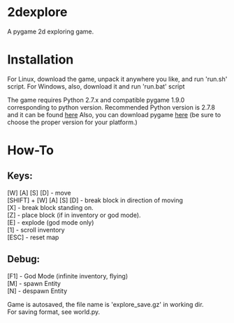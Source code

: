 2dexplore
=========

A pygame 2d exploring game.

Installation
============

For Linux, download the game, unpack it anywhere you like, and run 'run.sh' script.
For Windows, also, download it and run 'run.bat' script

The game requires Python 2.7.x and compatible pygame 1.9.0 corresponding to python version.
Recommended Python version is 2.7.8 and it can be found [here](https://www.python.org/downloads/release/python-278/)
Also, you can download pygame [here](http://www.pygame.org/download.shtml) (be sure to choose the proper version for your platform.)

How-To
======

Keys:
-----

[W] [A] [S] [D] - move  
[SHIFT] + [W] [A] [S] [D] - break block in direction of moving  
[X] - break block standing on.  
[Z] - place block (if in inventory or god mode).  
[E] - explode (god mode only)  
[1] - scroll inventory  
[ESC] - reset map  

Debug:
------

[F1] - God Mode (infinite inventory, flying)  
[M] - spawn Entity  
[N] - despawn Entity  

Game is autosaved, the file name is 'explore_save.gz' in working dir.  
For saving format, see world.py.  
